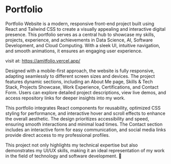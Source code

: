 # Portfolio
Portfolio Website is a modern, responsive front-end project built using React and Tailwind CSS to create a visually appealing and interactive digital presence. This portfolio serves as a central hub to showcase my skills, projects, experience, and achievements in Data Science, AI, Software Development, and Cloud Computing. With a sleek UI, intuitive navigation, and smooth animations, it ensures an engaging user experience.

visit at: https://amitfolio.vercel.app/

Designed with a mobile-first approach, the website is fully responsive, adapting seamlessly to different screen sizes and devices. The project features dynamic sections, including an About Me page, Skills & Tech Stack, Projects Showcase, Work Experience, Certifications, and Contact Form. Users can explore detailed project descriptions, view live demos, and access repository links for deeper insights into my work.

This portfolio integrates React components for reusability, optimized CSS styling for performance, and interactive hover and scroll effects to enhance the overall aesthetic. The design prioritizes accessibility and speed, ensuring smooth interactions and minimal load times. The Contact section includes an interactive form for easy communication, and social media links provide direct access to my professional profiles.

This project not only highlights my technical expertise but also demonstrates my UI/UX skills, making it an ideal representation of my work in the field of technology and software development. 🚀
